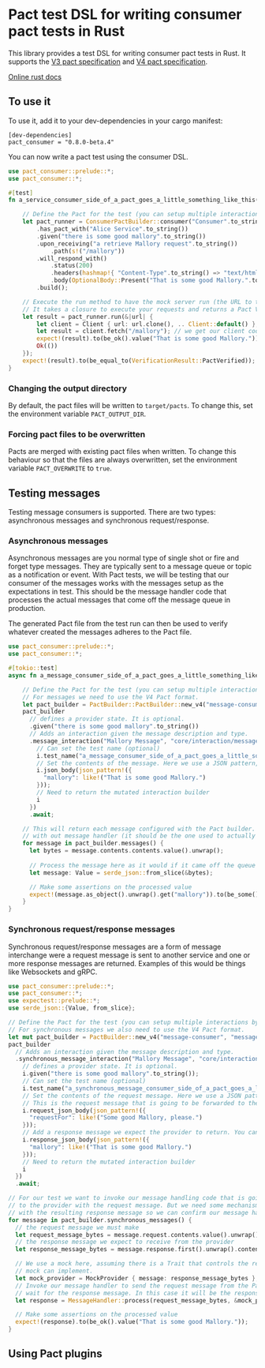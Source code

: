# Pact test DSL for writing consumer pact tests in Rust

This library provides a test DSL for writing consumer pact tests in Rust. It supports the
[V3 pact specification](https://github.com/pact-foundation/pact-specification/tree/version-3) and
[V4 pact specification](https://github.com/pact-foundation/pact-specification/tree/version-4).

[Online rust docs](https://docs.rs/pact_consumer/)

## To use it

To use it, add it to your dev-dependencies in your cargo manifest:

```
[dev-dependencies]
pact_consumer = "0.8.0-beta.4"
```

You can now write a pact test using the consumer DSL.

```rust
use pact_consumer::prelude::*;
use pact_consumer::*;

#[test]
fn a_service_consumer_side_of_a_pact_goes_a_little_something_like_this() {

    // Define the Pact for the test (you can setup multiple interactions by chaining the given or upon_receiving calls)
    let pact_runner = ConsumerPactBuilder::consumer("Consumer".to_string()) // Define the service consumer by name
        .has_pact_with("Alice Service".to_string())                         // Define the service provider that it has a pact with
        .given("there is some good mallory".to_string())                    // defines a provider state. It is optional.
        .upon_receiving("a retrieve Mallory request".to_string())           // upon_receiving starts a new interaction
            .path(s!("/mallory"))                                           // define the request, a GET (default) request to '/mallory'
        .will_respond_with()                                                // define the response we want returned
            .status(200)
            .headers(hashmap!{ "Content-Type".to_string() => "text/html".to_string() })
            .body(OptionalBody::Present("That is some good Mallory.".to_string()))
        .build();

    // Execute the run method to have the mock server run (the URL to the mock server will be passed in).
    // It takes a closure to execute your requests and returns a Pact VerificationResult.
    let result = pact_runner.run(&|url| {
        let client = Client { url: url.clone(), .. Client::default() }; // You would use your actual client code here
        let result = client.fetch("/mallory"); // we get our client code to execute the request
        expect!(result).to(be_ok().value("That is some good Mallory."));
        Ok(())
    });
    expect!(result).to(be_equal_to(VerificationResult::PactVerified)); // This means it is all good
}
```

### Changing the output directory

By default, the pact files will be written to `target/pacts`. To change this, set the environment variable `PACT_OUTPUT_DIR`.

### Forcing pact files to be overwritten

Pacts are merged with existing pact files when written. To change this behaviour so that the files
are always overwritten, set the environment variable `PACT_OVERWRITE` to `true`.

## Testing messages

Testing message consumers is supported. There are two types: asynchronous messages and synchronous request/response.

### Asynchronous messages

Asynchronous messages are you normal type of single shot or fire and forget type messages. They are typically sent to a
message queue or topic as a notification or event. With Pact tests, we will be testing that our consumer of the messages
works with the messages setup as the expectations in test. This should be the message handler code that processes the
actual messages that come off the message queue in production.

The generated Pact file from the test run can then be used to verify whatever created the messages adheres to the Pact
file.

```rust
use pact_consumer::prelude::*;
use pact_consumer::*;

#[tokio::test]
async fn a_message_consumer_side_of_a_pact_goes_a_little_something_like_this() {

    // Define the Pact for the test (you can setup multiple interactions by chaining the given or message_interaction calls)
    // For messages we need to use the V4 Pact format.
    let pact_builder = PactBuilder::PactBuilder::new_v4("message-consumer", "message-provider"); // Define the message consumer and provider by name
    pact_builder
      // defines a provider state. It is optional.
      .given("there is some good mallory".to_string())                                           
      // Adds an interaction given the message description and type.
      .message_interaction("Mallory Message", "core/interaction/message", |mut i| async move { 
        // Can set the test name (optional)
        i.test_name("a_message_consumer_side_of_a_pact_goes_a_little_something_like_this");
        // Set the contents of the message. Here we use a JSON pattern, so that matching rules are applied
        i.json_body(json_pattern!({
          "mallory": like!("That is some good Mallory.")
        }));
        // Need to return the mutated interaction builder
        i
      })
      .await;

    // This will return each message configured with the Pact builder. We need to process them
    // with out message handler (it should be the one used to actually process your messages).
    for message in pact_builder.messages() {
      let bytes = message.contents.contents.value().unwrap();
      
      // Process the message here as it would if it came off the queue
      let message: Value = serde_json::from_slice(&bytes);      

      // Make some assertions on the processed value
      expect!(message.as_object().unwrap().get("mallory")).to(be_some().value());
    }
}
```

### Synchronous request/response messages

Synchronous request/response messages are a form of message interchange were a request message is sent to another service and
one or more response messages are returned. Examples of this would be things like Websockets and gRPC. 

```rust
use pact_consumer::prelude::*;
use pact_consumer::*;
use expectest::prelude::*;
use serde_json::{Value, from_slice};

// Define the Pact for the test (you can setup multiple interactions by chaining the given or message_interaction calls)
// For synchronous messages we also need to use the V4 Pact format.
let mut pact_builder = PactBuilder::new_v4("message-consumer", "message-provider"); // Define the message consumer and provider by name
pact_builder
  // Adds an interaction given the message description and type.
  .synchronous_message_interaction("Mallory Message", "core/interaction/synchronous-message", |mut i| async move {
    // defines a provider state. It is optional.
    i.given("there is some good mallory".to_string());
    // Can set the test name (optional)
    i.test_name("a_synchronous_message_consumer_side_of_a_pact_goes_a_little_something_like_this");
    // Set the contents of the request message. Here we use a JSON pattern, so that matching rules are applied.
    // This is the request message that is going to be forwarded to the provider
    i.request_json_body(json_pattern!({
      "requestFor": like!("Some good Mallory, please.")
    }));
    // Add a response message we expect the provider to return. You can call this multiple times to add multiple messages.
    i.response_json_body(json_pattern!({
      "mallory": like!("That is some good Mallory.")
    }));
    // Need to return the mutated interaction builder
    i
  })
  .await;

// For our test we want to invoke our message handling code that is going to initialise the request
// to the provider with the request message. But we need some mechanism to mock the response
// with the resulting response message so we can confirm our message handler works with it.
for message in pact_builder.synchronous_messages() {
  // the request message we must make
  let request_message_bytes = message.request.contents.value().unwrap();
  // the response message we expect to receive from the provider
  let response_message_bytes = message.response.first().unwrap().contents.value().unwrap();

  // We use a mock here, assuming there is a Trait that controls the response message that our
  // mock can implement.
  let mock_provider = MockProvider { message: response_message_bytes };
  // Invoke our message handler to send the request message from the Pact interaction and then
  // wait for the response message. In this case it will be the response via the mock provider.
  let response = MessageHandler::process(request_message_bytes, &mock_provider);

  // Make some assertions on the processed value
  expect!(response).to(be_ok().value("That is some good Mallory."));
}
```

## Using Pact plugins

